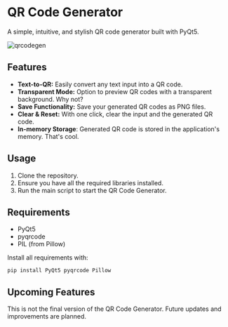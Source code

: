 # QR Code Generator
A simple, intuitive, and stylish QR code generator built with PyQt5.

![qrcodegen](https://github.com/maksimkfive/QRCodeGen/assets/109814868/46f08bb7-a8d4-4611-a2b8-ffe0333b5a88)

## Features
- **Text-to-QR:** Easily convert any text input into a QR code.
- **Transparent Mode:** Option to preview QR codes with a transparent background. Why not?
- **Save Functionality:** Save your generated QR codes as PNG files.
- **Clear & Reset:** With one click, clear the input and the generated QR code.
- **In-memory Storage**: Generated QR code is stored in the application's memory. That's cool.

## Usage
1. Clone the repository.
2. Ensure you have all the required libraries installed.
3. Run the main script to start the QR Code Generator.

## Requirements
- PyQt5
- pyqrcode
- PIL (from Pillow)

Install all requirements with:

`pip install PyQt5 pyqrcode Pillow`

## Upcoming Features

This is not the final version of the QR Code Generator. Future updates and improvements are planned.
